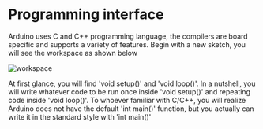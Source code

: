 # Programming interface

Arduino uses C and C++ programming language, the compilers are board specific and supports a variety of features. Begin with a new sketch, you will see the workspace as shown below

![workspace](https://github.com/unl-robotic/arduino101/blob/master/images/arduino005.PNG "figure1")

At first glance, you will find 'void setup()' and 'void loop()'. In a nutshell, you will write whatever code to be run once inside 'void setup()' and repeating code inside 'void loop()'. To whoever familiar with C/C++, you will realize Arduino does not have the default 'int main()' function, but you actually can write it in the standard style with 'int main()'
